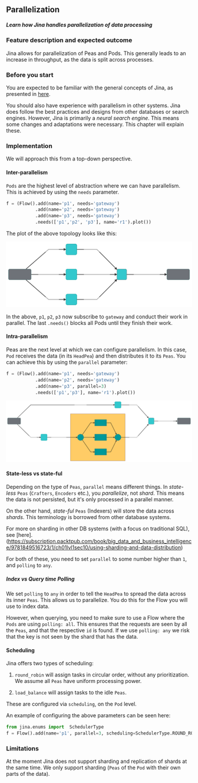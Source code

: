 ## Parallelization

##### Learn how Jina handles parallelization of data processing

### Feature description and expected outcome

Jina allows for parallelization of Peas and Pods. This generally leads to an increase in throughput, as the data is split across processes.

### Before you start

You are expected to be familiar with the general concepts of Jina, as presented in [here](https://docs.jina.ai/chapters/core/introduction/index.html).

You should also have experience with parallelism in other systems. Jina does follow the best practices and designs from other databases or search engines. However, Jina is primarily a *neural search engine*. This means some changes and adaptations were necessary. This chapter will explain these.

### Implementation

We will approach this from a top-down perspective.

#### Inter-parallelism

`Pods` are the highest level of abstraction where we can have parallelism. This is achieved by using the `needs` parameter.

```python
f = (Flow().add(name='p1', needs='gateway')
           .add(name='p2', needs='gateway')
           .add(name='p3', needs='gateway')
           .needs(['p1','p2', 'p3'], name='r1').plot())
```

The plot of the above topology looks like this:

![](./images/simple-plot3.svg)

In the above, `p1`, `p2`, `p3` now subscribe to `gateway` and conduct their work in parallel. The last `.needs()` blocks all Pods until they finish their work.

#### Intra-parallelism

Peas are the next level at which we can configure parallelism. In this case, `Pod` receives the data (in its `HeadPea`) and then distributes it to its `Peas`. You can achieve this by using the `parallel` parameter:


```python
f = (Flow().add(name='p1', needs='gateway')
           .add(name='p2', needs='gateway')
           .add(name='p3', parallel=3)
           .needs(['p1','p3'], name='r1').plot())
```

![](./images/simple-plot4.svg)

#### State-less vs state-ful

Depending on the type of `Peas`, `parallel` means different things. In *state-less* `Peas` (`Crafters`, `Encoders` etc.), you *parallelize*, not *shard*. This means the data is not persisted, but it's only processed in a parallel manner.

On the other hand, *state-ful* `Peas` (Indexers) will store the data across *shards*. This terminology is borrowed from other database systems.

For more on sharding in other DB systems (with a focus on traditional SQL), see [here].(https://subscription.packtpub.com/book/big_data_and_business_intelligence/9781849516723/1/ch01lvl1sec10/using-sharding-and-data-distribution)

For both of these, you need to set `parallel` to some number higher than `1`, and `polling` to `any`.

##### Index vs Query time Polling

We set `polling` to `any` in order to tell the `HeadPea` to spread the data across its inner `Peas`. This allows us to parallelize. You do this for the Flow you will use to index data.

However, when querying, you need to make sure to use a Flow where the `Pods` are using `polling: all`. This ensures that the requests are seen by all the `Peas`, and that the respective `id` is found. If we use `polling: any` we risk that the key is not seen by the shard that has the data.

#### Scheduling

Jina offers two types of scheduling:

1. `round_robin` will assign tasks in circular order, without any prioritization. We assume all `Peas` have uniform processing power.

2. `load_balance` will assign tasks to the idle `Peas`.

These are configured via `scheduling`, on the `Pod` level.

An example of configuring the above parameters can be seen here:

```python
from jina.enums import  SchedulerType
f = Flow().add(name='p1', parallel=3, scheduling=SchedulerType.ROUND_ROBIN)
```

### Limitations

At the moment Jina does not support sharding and replication of shards at the same time. We only support sharding (`Peas` of the `Pod` with their own parts of the data).
